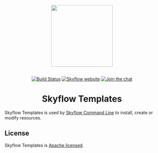 <div align="center">
    <a href="https://skyflow.io">
        <img width="200" src="https://skyflow.io/logos/skyflow/skyflow-primary.svg">
    </a>
    <br>
    <br>

[![Build Status](https://travis-ci.org/skyflow-io/Composes.svg?branch=master)](https://travis-ci.org/skyflow-io/Templates)
[![Skyflow website](https://skyflow.io/badges/skyflow/site.svg)][docs-website-url]
[![Join the chat](https://skyflow.io/badges/skyflow/slack.svg)][slack-url]
</div>

<h1 align="center">Skyflow Templates</h1>

Skyflow Templates is used by [Skyflow Command Line][cli-website-url] to install, create or modify resources.

## License

Skyflow Templates is [Apache licensed](LICENSE).

[docs-website-url]: https://skyflow.io
[cli-website-url]: https://skyflow.io/docs/commands
[slack-url]: https://join.slack.com/t/skyflow-cli/shared_invite/enQtNDg4MDIyODQ3Njg0LWYwMTUxZGM3NmQ3MGJhZTA3MDAzNTcwYWM2MzFjNzZmNzAzOWUxZjQ1YTkwMjVkNzU1NjUyMmM2Yjc1ZDI3NzQ